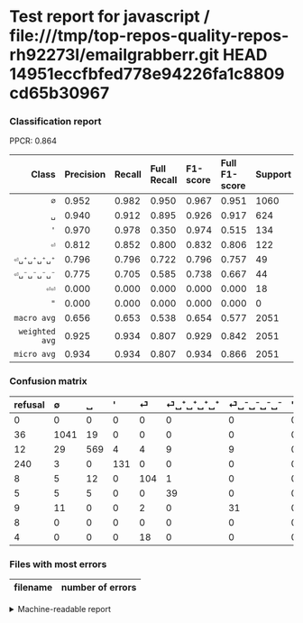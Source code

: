 # Test report for javascript / file:///tmp/top-repos-quality-repos-rh92273l/emailgrabberr.git HEAD 14951eccfbfed778e94226fa1c8809cd65b30967

### Classification report

PPCR: 0.864

| Class | Precision | Recall | Full Recall | F1-score | Full F1-score | Support | Full Support | PPCR |
|------:|:----------|:-------|:------------|:---------|:---------|:--------|:-------------|:-----|
| `∅` | 0.952| 0.982| 0.950| 0.967| 0.951| 1060| 1096| 0.967 |
| `␣` | 0.940| 0.912| 0.895| 0.926| 0.917| 624| 636| 0.981 |
| `'` | 0.970| 0.978| 0.350| 0.974| 0.515| 134| 374| 0.358 |
| `⏎` | 0.812| 0.852| 0.800| 0.832| 0.806| 122| 130| 0.938 |
| `⏎␣⁺␣⁺␣⁺␣⁺` | 0.796| 0.796| 0.722| 0.796| 0.757| 49| 54| 0.907 |
| `⏎␣⁻␣⁻␣⁻␣⁻` | 0.775| 0.705| 0.585| 0.738| 0.667| 44| 53| 0.830 |
| `⏎⏎` | 0.000| 0.000| 0.000| 0.000| 0.000| 18| 22| 0.818 |
| `"` | 0.000| 0.000| 0.000| 0.000| 0.000| 0| 8| 0.000 |
| `macro avg` | 0.656| 0.653| 0.538| 0.654| 0.577| 2051| 2373| 0.864 |
| `weighted avg` | 0.925| 0.934| 0.807| 0.929| 0.842| 2051| 2373| 0.864 |
| `micro avg` | 0.934| 0.934| 0.807| 0.934| 0.866| 2051| 2373| 0.864 |

### Confusion matrix

|refusal|  ∅| ␣| '| ⏎| ⏎␣⁺␣⁺␣⁺␣⁺| ⏎␣⁻␣⁻␣⁻␣⁻| "| ⏎⏎| 
|:---|:---|:---|:---|:---|:---|:---|:---|:---|
|0 |0 |0 |0 |0 |0 |0 |0 |0 |
|36 |1041 |19 |0 |0 |0 |0 |0 |0 |
|12 |29 |569 |4 |4 |9 |9 |0 |0 |
|240 |3 |0 |131 |0 |0 |0 |0 |0 |
|8 |5 |12 |0 |104 |1 |0 |0 |0 |
|5 |5 |5 |0 |0 |39 |0 |0 |0 |
|9 |11 |0 |0 |2 |0 |31 |0 |0 |
|8 |0 |0 |0 |0 |0 |0 |0 |0 |
|4 |0 |0 |0 |18 |0 |0 |0 |0 |

### Files with most errors

| filename | number of errors|
|:----:|:-----|

<details>
    <summary>Machine-readable report</summary>
```json
{
  "cl_report": {"\"": {"f1-score": 0.0, "precision": 0.0, "recall": 0.0, "support": 0}, "\u0027": {"f1-score": 0.9739776951672863, "precision": 0.9703703703703703, "recall": 0.9776119402985075, "support": 134}, "macro avg": {"f1-score": 0.6540651473255432, "precision": 0.6557298170020086, "recall": 0.6530586530801789, "support": 2051}, "micro avg": {"f1-score": 0.9336908824963432, "precision": 0.9336908824963432, "recall": 0.9336908824963432, "support": 2051}, "weighted avg": {"f1-score": 0.9292335589182956, "precision": 0.9252906959918125, "recall": 0.9336908824963432, "support": 2051}, "\u2205": {"f1-score": 0.9665738161559889, "precision": 0.9515539305301646, "recall": 0.9820754716981132, "support": 1060}, "\u23ce": {"f1-score": 0.8319999999999999, "precision": 0.8125, "recall": 0.8524590163934426, "support": 122}, "\u23ce\u23ce": {"f1-score": 0.0, "precision": 0.0, "recall": 0.0, "support": 18}, "\u23ce\u2423\u207a\u2423\u207a\u2423\u207a\u2423\u207a": {"f1-score": 0.7959183673469388, "precision": 0.7959183673469388, "recall": 0.7959183673469388, "support": 49}, "\u23ce\u2423\u207b\u2423\u207b\u2423\u207b\u2423\u207b": {"f1-score": 0.7380952380952381, "precision": 0.775, "recall": 0.7045454545454546, "support": 44}, "\u2423": {"f1-score": 0.9259560618388933, "precision": 0.9404958677685951, "recall": 0.9118589743589743, "support": 624}},
  "cl_report_full": {"\"": {"f1-score": 0.0, "precision": 0.0, "recall": 0.0, "support": 8}, "\u0027": {"f1-score": 0.5147347740667977, "precision": 0.9703703703703703, "recall": 0.3502673796791444, "support": 374}, "macro avg": {"f1-score": 0.5765714866789109, "precision": 0.6557298170020086, "recall": 0.5377333585721519, "support": 2373}, "micro avg": {"f1-score": 0.8657323688969258, "precision": 0.9336908824963432, "recall": 0.8069953645174884, "support": 2373}, "weighted avg": {"f1-score": 0.8422704452884483, "precision": 0.924423341810847, "recall": 0.8069953645174884, "support": 2373}, "\u2205": {"f1-score": 0.9506849315068493, "precision": 0.9515539305301646, "recall": 0.9498175182481752, "support": 1096}, "\u23ce": {"f1-score": 0.8062015503875969, "precision": 0.8125, "recall": 0.8, "support": 130}, "\u23ce\u23ce": {"f1-score": 0.0, "precision": 0.0, "recall": 0.0, "support": 22}, "\u23ce\u2423\u207a\u2423\u207a\u2423\u207a\u2423\u207a": {"f1-score": 0.7572815533980582, "precision": 0.7959183673469388, "recall": 0.7222222222222222, "support": 54}, "\u23ce\u2423\u207b\u2423\u207b\u2423\u207b\u2423\u207b": {"f1-score": 0.6666666666666666, "precision": 0.775, "recall": 0.5849056603773585, "support": 53}, "\u2423": {"f1-score": 0.9170024174053183, "precision": 0.9404958677685951, "recall": 0.8946540880503144, "support": 636}},
  "ppcr": 0.8643067846607669
}
```
</details>
